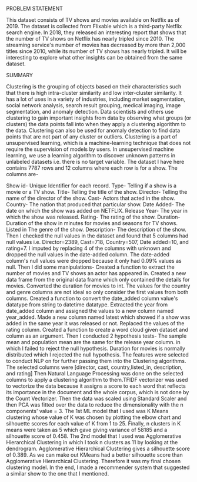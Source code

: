 PROBLEM STATEMENT

This dataset consists of TV shows and movies available on Netflix as of 2019. The dataset is collected from Flixable which is a third-party Netflix search engine. In 2018, they released an interesting report that shows that the number of TV shows on Netflix has nearly tripled since 2010. The streaming service's number of movies has decreased by more than 2,000 titles since 2010, while its number of TV shows has nearly tripled. It will be interesting to explore what other insights can be obtained from the same dataset.

SUMMARY

Clustering is the grouping of objects based on their characteristics such that there is high intra-cluster similarity and low inter-cluster similarity. It has a lot of uses in a variety of industries, including market segmentation, social network analysis, search result grouping, medical imaging, image segmentation, and anomaly detection. Data scientists and others use clustering to gain important insights from data by observing what groups (or clusters) the data points fall into when they apply a clustering algorithm to the data. Clustering can also be used for anomaly detection to find data points that are not part of any cluster or outliers. Clustering is a part of unsupervised learning, which is a machine-learning technique that does not require the supervision of models by users. In unsupervised machine learning, we use a learning algorithm to discover unknown patterns in unlabeled datasets i.e. there is no target variable. The dataset I have here contains 7787 rows and 12 columns where each row is for a show. The columns are-

Show id- Unique Identifier for each record.
Type- Telling if a show is a movie or a TV show.
Title- Telling the title of the show.
Director- Telling the name of the director of the show.
Cast- Actors that acted in the show.
Country- The nation that produced that particular show.
Date Added- The date on which the show was added on NETFLIX.
Release Year- The year in which the show was released.
Rating- The rating of the show.
Duration- Duration of the show in minutes for movies and seasons for TV shows.
Listed in The genre of the show.
Description- The description of the show. Then I checked the null values in the dataset and found that 5 columns had null values i.e. Director=2389, Cast=718, Country=507, Date added=10, and rating=7. I imputed by replacing 4 of the columns with unknown and dropped the null values in the date-added column. The date-added column's null values were dropped because it only had 0.09% values as null. Then I did some manipulations-
Created a function to extract the number of movies and TV shows an actor has appeared in.
Created a new data frame from the original data frame which only contained the details for movies.
Converted the duration for movies to int.
The values for the country and genre columns are not ideal so only consider the first values from both columns.
Created a function to convert the date_added column value's datatype from string to datetime datatype.
Extracted the year from date_added column and assigned the values to a new column named year_added.
Made a new column named latest which showed if a show was added in the same year it was released or not.
Replaced the values of the rating column.
Created a function to create a word cloud given dataset and column as an argument. Then I conducted 2 hypothesis tests-
The sample mean and population mean are the same for the release year column. in which I failed to reject the null hypothesis.
Duration for movies is normally distributed which I rejected the null hypothesis. The features were selected to conduct NLP on for further passing them into the Clustering algorithms. The selected columns were [director, cast, country,listed_in, description, and rating] Then Natural Language Processing was done on the selected columns to apply a clustering algorithm to them.TFIDF vectorizer was used to vectorize the data because it assigns a score to each word that reflects its importance in the document and the whole corpus, which is not done by the Count Vectorizer. Then the data was scaled using Standard Scaler and then PCA was fitted over the data to reduce the dimensionality with the n components' value = 3. The 1st ML model that I used was K Means clustering whose value of K was chosen by plotting the elbow chart and silhouette scores for each value of K from 1 to 25. Finally, n clusters in K means were taken as 5 which gave giving variance of 58185 and a silhouette score of 0.458. The 2nd model that I used was Agglomerative Hierarchical Clustering in which I took n clusters as 11 by looking at the dendrogram. Agglomerative Hierarchical Clustering gives a silhouette score of 0.389. As we can make out KMeans had a better silhouette score than Agglomerative Hierarchical Clustering. Therefore it was my final chosen clustering model. In the end, I made a recommender system that suggested a similar show to the one that I mentioned.
